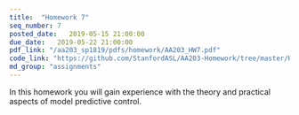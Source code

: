 ```yaml
---
title:  "Homework 7"
seq_number: 7
posted_date:   2019-05-15 21:00:00
due_date:   2019-05-22 21:00:00
pdf_link: "/aa203_sp1819/pdfs/homework/AA203_HW7.pdf"
code_link: "https://github.com/StanfordASL/AA203-Homework/tree/master/HW7"
md_group: "assignments"
---
```


In this homework you will gain experience with the theory and practical aspects of model predictive control. 
